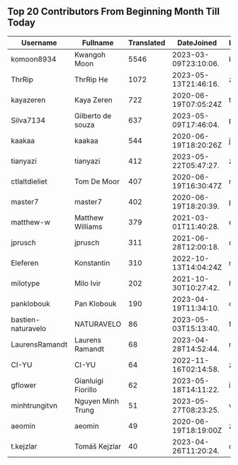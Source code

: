 ## Top 20 Contributors From Beginning Month Till Today ##
|Username|Fullname|Translated|DateJoined|Language|
|--------|--------|----------|----------|-------|
|komoon8934|Kwangoh Moon|5546|2023-03-09T23:10:06.|ko|
|ThrRip|ThrRip He|1072|2023-05-13T21:46:16.|zh_Hans|
|kayazeren|Kaya Zeren|722|2020-06-19T07:05:24Z|tr|
|Silva7134|Gilberto de souza|637|2023-05-09T17:46:04.|pt_BR|
|kaakaa|kaakaa|544|2020-06-19T18:20:26Z|ja|
|tianyazi|tianyazi|412|2023-05-22T05:47:27.|zh_Hans|
|ctlaltdieliet|Tom De Moor|407|2020-06-19T16:30:47Z|nl|
|master7|master7|402|2020-06-19T18:20:39.|pl|
|matthew-w|Matthew Williams|379|2021-03-01T11:40:28.|en_AU|
|jprusch|jprusch|311|2021-06-28T12:00:18.|de|
|Eleferen|Konstantin|310|2022-10-13T14:04:24Z|ru|
|milotype|Milo Ivir|202|2021-10-30T10:27:42.|hr|
|panklobouk|Pan Klobouk|190|2023-04-19T11:34:10.|cs|
|bastien-naturavelo|NATURAVELO|86|2023-05-03T15:13:40.|fr|
|LaurensRamandt|Laurens Ramandt|68|2023-04-28T14:52:44.|nl|
|CI-YU|CI-YU|64|2022-11-16T02:14:58.|zh_Hant|
|gflower|Gianluigi Fiorillo|62|2023-05-18T14:11:22.|it|
|minhtrungitvn|Nguyen Minh Trung|51|2023-05-27T08:23:25.|vi|
|aeomin|aeomin|49|2020-06-19T18:19:00Z|zh_Hans|
|t.kejzlar|Tomáš Kejzlar|40|2023-04-26T11:20:24.|cs|
